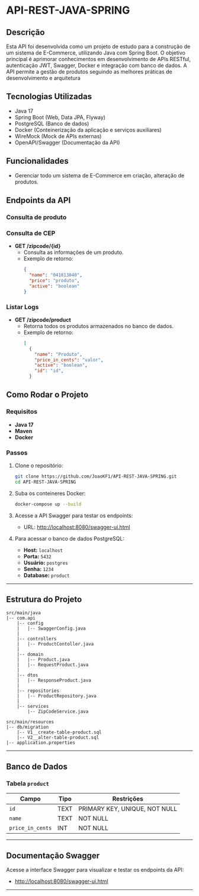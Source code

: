 # API-REST-JAVA-SPRING

## Descrição

Esta API foi desenvolvida como um projeto de estudo para a construção de um sistema de E-Commerce, 
utilizando Java com Spring Boot. O objetivo principal é aprimorar conhecimentos em desenvolvimento de APIs RESTful, 
autenticação JWT, Swagger, Docker e integração com banco de dados.
A API permite a gestão de produtos seguindo as melhores práticas de desenvolvimento e arquitetura

## Tecnologias Utilizadas
* Java 17
* Spring Boot (Web, Data JPA, Flyway)
* PostgreSQL (Banco de dados)
* Docker (Conteinerização da aplicação e serviços auxiliares)
* WireMock (Mock de APIs externas)
* OpenAPI/Swagger (Documentação da API)

## Funcionalidades
* Gerenciar todo um sistema de E-Commerce em criação, alteração de produtos.

## Endpoints da API

### Consulta de produto
### **Consulta de CEP**
- **GET /zipcode/{id}**
    - Consulta as informações de um produto.
    - Exemplo de retorno:
      ```json
      {
        "name": "041813040",
        "price": "produto",
        "active": "boolean"
      }
      ```

### **Listar Logs**
- **GET /zipcode/product**
    - Retorna todos os produtos armazenados no banco de dados.
    - Exemplo de retorno:
      ```json
      [
        {
          "name": "Produto",
          "price_in_cents": "valor",
          "active": "boolean",
          "id": "id",
        }

## Como Rodar o Projeto

### **Requisitos**
- **Java 17**
- **Maven**
- **Docker**

### **Passos**
1. Clone o repositório:
   ```bash
   git clone https://github.com/JoaoKF1/API-REST-JAVA-SPRING.git
   cd API-REST-JAVA-SPRING
   ```

2. Suba os conteineres Docker:
   ```bash
   docker-compose up --build
   ```

3. Acesse a API Swagger para testar os endpoints:
    - URL: [http://localhost:8080/swagger-ui.html](http://localhost:8080/swagger-ui.html)

4. Para acessar o banco de dados PostgreSQL:
    - **Host:** `localhost`
    - **Porta:** `5432`
    - **Usuário:** `postgres`
    - **Senha:** `1234`
    - **Database:** `product`

---

## Estrutura do Projeto

```plaintext
src/main/java
|-- com.api
    |-- config
    |   |-- SwaggerConfig.java
    |
    |-- controllers
    |   |-- ProductContoller.java
    |
    |-- domain
    |   |-- Product.java
    |   |-- RequestProduct.java
    |
    |-- dtos
    |   |-- ResponseProduct.java
    |
    |-- repositories
    |   |-- ProductRepository.java
    |
    |-- services
        |-- ZipCodeService.java

src/main/resources
|-- db/migration
    |-- V1__create-table-product.sql
    |-- V2__alter-table-product.sql
|-- application.properties
```

---

## Banco de Dados

### **Tabela `product`**

| Campo            | Tipo         | Restrições                    |
|------------------|--------------|-------------------------------|
| `id`             | TEXT         | PRIMARY KEY, UNIQUE, NOT NULL |
| `name`           | TEXT         | NOT NULL                      |
| `price_in_cents` | INT          | NOT NULL                      |

---

## Documentação Swagger

Acesse a interface Swagger para visualizar e testar os endpoints da API:
- [http://localhost:8080/swagger-ui.html](http://localhost:8080/swagger-ui.html)

---